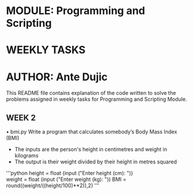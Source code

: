 # MODULE: Programming and Scripting
# WEEKLY TASKS
# AUTHOR: Ante Dujic

This README file contains explanation of the code written to solve the problems assigned in weekly tasks for Programming and Scripting Module.

## WEEK 2
•	bmi.py
Write a program that calculates somebody’s Body Mass Index (BMI)
-	The inputs are the person's height in centimetres and weight in kilograms
-	The output is their weight divided by their height in metres squared


'''python
height = float (input ("Enter height (cm): "))               
weight = float (input ("Enter weight (kg): "))
BMI = round((weight/((height/100)**2)),2) 
'''
